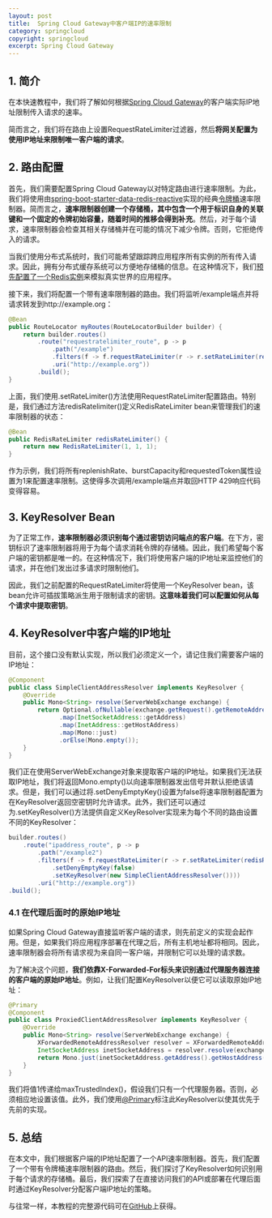 ```yaml
---
layout: post
title:  Spring Cloud Gateway中客户端IP的速率限制
category: springcloud
copyright: springcloud
excerpt: Spring Cloud Gateway
---
```


## 1. 简介

在本快速教程中，我们将了解如何根据[Spring Cloud Gateway](https://www.baeldung.com/spring-cloud-gateway)的客户端实际IP地址限制传入请求的速率。

简而言之，我们将在路由上设置RequestRateLimiter过滤器，然后**将网关配置为使用IP地址来限制唯一客户端的请求**。

## 2. 路由配置

首先，我们需要配置Spring Cloud Gateway以对特定路由进行速率限制。为此，我们将使用由[spring-boot-starter-data-redis-reactive](https://www.baeldung.com/spring-data-redis-reactive)实现的经典[令牌桶](https://en.wikipedia.org/wiki/Token_bucket)速率限制器。简而言之，**速率限制器创建一个存储桶，其中包含一个用于标识自身的关联键和一个固定的令牌初始容量，随着时间的推移会得到补充**。然后，对于每个请求，速率限制器会检查其相关存储桶并在可能的情况下减少令牌。否则，它拒绝传入的请求。

当我们使用分布式系统时，我们可能希望跟踪跨应用程序所有实例的所有传入请求。因此，拥有分布式缓存系统可以方便地存储桶的信息。在这种情况下，我们[预先配置了一个Redis实例](https://www.baeldung.com/spring-data-redis-properties)来模拟真实世界的应用程序。

接下来，我们将配置一个带有速率限制器的路由。我们将监听/example端点并将请求转发到http://example.org：

```java
@Bean
public RouteLocator myRoutes(RouteLocatorBuilder builder) {
    return builder.routes()
        .route("requestratelimiter_route", p -> p
            .path("/example")
            .filters(f -> f.requestRateLimiter(r -> r.setRateLimiter(redisRateLimiter())))
            .uri("http://example.org"))
        .build();
}
```

上面，我们使用.setRateLimiter()方法使用RequestRateLimiter配置路由。特别是，我们通过方法redisRatelimiter()定义RedisRateLimiter bean来管理我们的速率限制器的状态：

```java
@Bean
public RedisRateLimiter redisRateLimiter() {
    return new RedisRateLimiter(1, 1, 1);
}
```

作为示例，我们将所有replenishRate、burstCapacity和requestedToken属性设置为1来配置速率限制。这使得多次调用/example端点并取回HTTP 429响应代码变得容易。

## 3. KeyResolver Bean

为了正常工作，**速率限制器必须识别每个通过密钥访问端点的客户端**。在下方，密钥标识了速率限制器将用于为每个请求消耗令牌的存储桶。因此，我们希望每个客户端的密钥都是唯一的。在这种情况下，我们将使用客户端的IP地址来监控他们的请求，并在他们发出过多请求时限制他们。

因此，我们之前配置的RequestRateLimiter将使用一个KeyResolver bean，该bean允许可插拔策略派生用于限制请求的密钥。**这意味着我们可以配置如何从每个请求中提取密钥**。

## 4. KeyResolver中客户端的IP地址

目前，这个接口没有默认实现，所以我们必须定义一个，请记住我们需要客户端的IP地址：

```java
@Component
public class SimpleClientAddressResolver implements KeyResolver {
    @Override
    public Mono<String> resolve(ServerWebExchange exchange) {
        return Optional.ofNullable(exchange.getRequest().getRemoteAddress())
              .map(InetSocketAddress::getAddress)
              .map(InetAddress::getHostAddress)
              .map(Mono::just)
              .orElse(Mono.empty());
    }
}
```

我们正在使用ServerWebExchange对象来提取客户端的IP地址。如果我们无法获取IP地址，我们将返回Mono.empty()以向速率限制器发出信号并默认拒绝该请求。但是，我们可以通过将.setDenyEmptyKey()设置为false将速率限制器配置为在KeyResolver返回空密钥时允许请求。此外，我们还可以通过为.setKeyResolver()方法提供自定义KeyResolver实现来为每个不同的路由设置不同的KeyResolver：

```java
builder.routes()
    .route("ipaddress_route", p -> p
        .path("/example2")
        .filters(f -> f.requestRateLimiter(r -> r.setRateLimiter(redisRateLimiter())
            .setDenyEmptyKey(false)
            .setKeyResolver(new SimpleClientAddressResolver())))
        .uri("http://example.org"))
.build();
```

### 4.1 在代理后面时的原始IP地址

如果Spring Cloud Gateway直接监听客户端的请求，则先前定义的实现会起作用。但是，如果我们将应用程序部署在代理之后，所有主机地址都将相同。因此，速率限制器会将所有请求视为来自同一客户端，并限制它可以处理的请求数。

为了解决这个问题，**我们依靠X-Forwarded-For标头来识别通过代理服务器连接的客户端的原始IP地址**。例如，让我们配置KeyResolver以便它可以读取原始IP地址：

```java
@Primary
@Component
public class ProxiedClientAddressResolver implements KeyResolver {
    @Override
    public Mono<String> resolve(ServerWebExchange exchange) {
        XForwardedRemoteAddressResolver resolver = XForwardedRemoteAddressResolver.maxTrustedIndex(1);
        InetSocketAddress inetSocketAddress = resolver.resolve(exchange);
        return Mono.just(inetSocketAddress.getAddress().getHostAddress());
    }
}
```

我们将值1传递给maxTrustedIndex()，假设我们只有一个代理服务器。否则，必须相应地设置该值。此外，我们使用[@Primary](https://www.baeldung.com/spring-primary)标注此KeyResolver以使其优先于先前的实现。

## 5. 总结

在本文中，我们根据客户端的IP地址配置了一个API速率限制器。首先，我们配置了一个带有令牌桶速率限制器的路由。然后，我们探讨了KeyResolver如何识别用于每个请求的存储桶。最后，我们探索了在直接访问我们的API或部署在代理后面时通过KeyResolver分配客户端IP地址的策略。

与往常一样，本教程的完整源代码可在[GitHub](https://github.com/tuyucheng7/taketoday-tutorial4j/tree/master/spring-cloud-modules/spring-cloud-gateway-2)上获得。